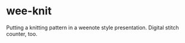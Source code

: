 wee-knit
========

Putting a knitting pattern in a weenote style presentation. Digital stitch counter, too.

